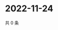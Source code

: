 # 2022-11-24

共 0 条

<!-- BEGIN WEIBO -->
<!-- 最后更新时间 Thu Nov 24 2022 22:00:49 GMT+0800 (China Standard Time) -->

<!-- END WEIBO -->
